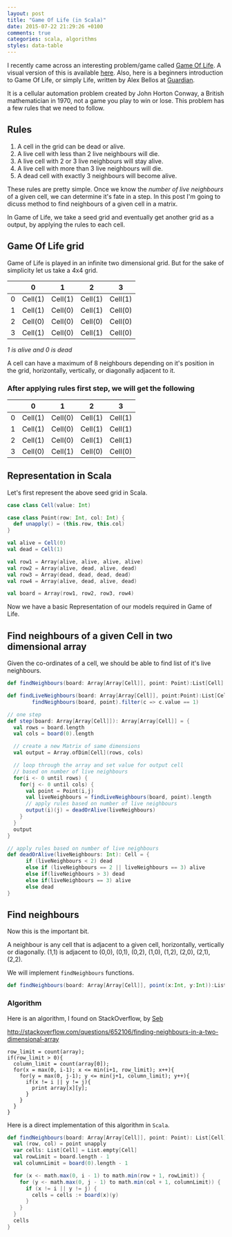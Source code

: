 ```yaml
---
layout: post
title: "Game Of Life (in Scala)"
date: 2015-07-22 21:29:26 +0100
comments: true
categories: scala, algorithms
styles: data-table
---
```


I recently came across an interesting problem/game called [Game Of Life][1]. A visual version of this is available [here][2]. Also, here is a beginners introduction to Game Of Life, or simply Life, written by Alex Bellos at [Guardian][guardian-gol].

It is a cellular automation problem created by John Horton Conway, a British mathematician in 1970, not a game you play to win or lose. This problem has a few rules that we need to follow.

## Rules
1. A cell in the grid can be dead or alive.
2. A live cell with less than 2 live neighbours will die.
3. A live cell with 2 or 3 live neighbours will stay alive.
4. A live cell with more than 3 live neighbours will die.
5. A dead cell with exactly 3 neighbours will become alive.

These rules are pretty simple. Once we know the _number of live neighbours_ of a given cell, we can determine it's fate in a step. In this post I'm going to dicuss method to find neighbours of a given cell in a matrix.

In Game of Life, we take a seed grid and eventually get another grid as a output, by applying the rules to each cell.

## Game Of Life grid
Game of Life is played in an infinite two dimensional grid. But for the sake of simplicity let us take a 4x4 grid.

|     |  0 | 1  | 2 | 3 |
| --- | ------- | ------- | ------- | ------- |
| 0 | Cell(1) | Cell(1) | Cell(1) | Cell(1) |
| 1 | Cell(1) | Cell(0) | Cell(1) | Cell(0) |
| 2 | Cell(0) | Cell(0) | Cell(0) | Cell(0) |
| 3 | Cell(1) | Cell(0) | Cell(1) | Cell(0) |

*1 is alive and 0 is dead*

A cell can have a maximum of 8 neighbours depending on it's position in the grid, horizontally, vertically, or diagonally adjacent to it.

### After applying rules first step, we will get the following

|     |  0 | 1  | 2 | 3 |
| --- | ------- | ------- | ------- | ------- |
| 0 | Cell(1) | Cell(0) | Cell(1) | Cell(1) |
| 1 | Cell(1) | Cell(0) | Cell(1) | Cell(1) |
| 2 | Cell(1) | Cell(0) | Cell(1) | Cell(1) |
| 3 | Cell(0) | Cell(1) | Cell(0) | Cell(0) |

## Representation in Scala
Let's first represent the above seed grid in Scala.

``` scala
case class Cell(value: Int)

case class Point(row: Int, col: Int) {
  def unapply() = (this.row, this.col)
}

val alive = Cell(0)
val dead = Cell(1)

val row1 = Array(alive, alive, alive, alive)
val row2 = Array(alive, dead, alive, dead)
val row3 = Array(dead, dead, dead, dead)
val row4 = Array(alive, dead, alive, dead)

val board = Array(row1, row2, row3, row4)
```

Now we have a basic Representation of our models required in Game of Life.

## Find neighbours of a given Cell in two dimensional array
Given the co-ordinates of a cell, we should be able to find list of it's live neighbours.

``` scala
def findNeighbours(board: Array[Array[Cell]], point: Point):List[Cell] = ???

def findLiveNeighbours(board: Array[Array[Cell]], point:Point):List[Cell] =
        findNeighbours(board, point).filter(c => c.value == 1)

// one step
def step(board: Array[Array[Cell]]): Array[Array[Cell]] = {
  val rows = board.length
  val cols = board(0).length

  // create a new Matrix of same dimensions
  val output = Array.ofDim[Cell](rows, cols)

  // loop through the array and set value for output cell
  // based on number of live neighbours
  for(i <- 0 until rows) {
    for(j <- 0 until cols) {
      val point = Point(i,j)
      val liveNeighbours = findLiveNeighbours(board, point).length
      // apply rules based on number of live neighbours
      output(i)(j) = deadOrAlive(liveNeighbours)
    }
  }
  output
}

// apply rules based on number of live neighbours
def deadOrAlive(liveNeighbours: Int): Cell = {
      if (liveNeighbours < 2) dead
      else if (liveNeighbours == 2 || liveNeighbours == 3) alive
      else if(liveNeighbours > 3) dead
      else if(liveNeighbours == 3) alive
      else dead
}

```

## Find neighbours

Now this is the important bit.

A neighbour is any cell that is adjacent to a given cell, horizontally, vertically or diagonally. (1,1) is adjacent to (0,0), (0,1), (0,2), (1,0), (1,2), (2,0), (2,1), (2,2).

We will implement `findNeighbours` functions.

``` scala
def findNeighbours(board: Array[Array[Cell]], point(x:Int, y:Int)):List[Cell] = ???
```

### Algorithm
Here is an algorithm, I found on StackOverflow, by [Seb][Seb]

http://stackoverflow.com/questions/652106/finding-neighbours-in-a-two-dimensional-array

```
row_limit = count(array);
if(row_limit > 0){
  column_limit = count(array[0]);
  for(x = max(0, i-1); x <= min(i+1, row_limit); x++){
    for(y = max(0, j-1); y <= min(j+1, column_limit); y++){
      if(x != i || y != j){
        print array[x][y];
      }
    }
  }
}
```

Here is a direct implementation of this algorithm in `Scala`.

``` scala
def findNeighbours(board: Array[Array[Cell]], point: Point): List[Cell] = {
  val (row, col) = point unapply  
  var cells: List[Cell] = List.empty[Cell]
  val rowLimit = board.length - 1
  val columnLimit = board(0).length - 1

  for (x <- math.max(0, i - 1) to math.min(row + 1, rowLimit)) {
    for (y <- math.max(0, j - 1) to math.min(col + 1, columnLimit)) {
      if (x != i || y != j) {
        cells = cells :+ board(x)(y)
      }
    }
  }
  cells
}
```

[1]:https://en.wikipedia.org/wiki/Conway%27s_Game_of_Life
[2]:http://pmav.eu/stuff/javascript-game-of-life-v3.1.1/
[guardian-gol]:http://www.theguardian.com/science/alexs-adventures-in-numberland/2014/dec/15/the-game-of-life-a-beginners-guide
[3]: http://stackoverflow.com/questions/652106/finding-neighbours-in-a-two-dimensional-array
[Seb]:http://stackoverflow.com/users/76583/seb

